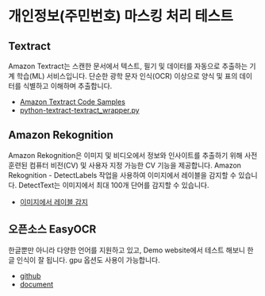 # 개인정보(주민번호) 마스킹 처리 테스트

## Textract
Amazon Textract는 스캔한 문서에서 텍스트, 필기 및 데이터를 자동으로 추출하는 기계 학습(ML) 서비스입니다. 단순한 광학 문자 인식(OCR) 이상으로 양식 및 표의 데이터를 식별하고 이해하며 추출합니다.

* [Amazon Textract Code Samples](https://github.com/aws-samples/amazon-textract-code-samples)
* [python-textract-textract_wrapper.py](https://docs.aws.amazon.com/ko_kr/code-samples/latest/catalog/python-textract-textract_wrapper.py.html)
  
## Amazon Rekognition
Amazon Rekognition은 이미지 및 비디오에서 정보와 인사이트를 추출하기 위해 사전 훈련된 컴퓨터 비전(CV) 및 사용자 지정 가능한 CV 기능을 제공합니다. Amazon Rekognition - DetectLabels 작업을 사용하여 이미지에서 레이블을 감지할 수 있습니다. DetectText는 이미지에서 최대 100개 단어를 감지할 수 있습니다. 
* [이미지에서 레이블 감지](https://docs.aws.amazon.com/ko_kr/rekognition/latest/dg/labels-detect-labels-image.html)

   
## 오픈소스 EasyOCR
한글뿐만 아니라 다양한 언어를 지원하고 있고, Demo website에서 테스트 해보니 한글 인식이 잘 됩니다. gpu 옵션도 사용이 가능합니다.
 
* [github](https://github.com/JaidedAI/EasyOCR)
* [document](https://www.jaided.ai/easyocr/documentation/)
